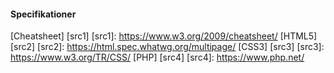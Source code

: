#### Specifikationer


[Cheatsheet] [src1]
[src1]: https://www.w3.org/2009/cheatsheet/
[HTML5] [src2]
[src2]: https://html.spec.whatwg.org/multipage/
[CSS3] [src3]
[src3]: https://www.w3.org/TR/CSS/
[PHP] [src4]
[src4]: https://www.php.net/
